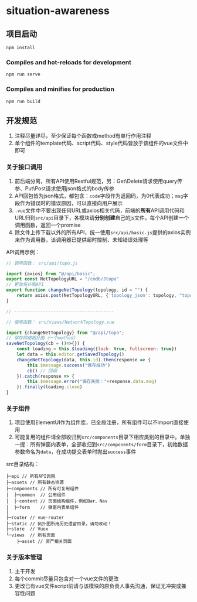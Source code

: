 # situation-awareness

## 项目启动
```
npm install
```

### Compiles and hot-reloads for development
```
npm run serve
```

### Compiles and minifies for production
```
npm run build
```

## 开发规范

1. 注释尽量详尽，至少保证每个函数或method有单行作用注释
2. 单个组件的template代码、script代码、style代码皆放于该组件的vue文件中即可

### 关于接口调用

1. 前后端分离，所有API使用Restful规范，另：Get\Delete请求使用query传参、Put\Post请求使用json格式的body传参
2. API回包皆为json格式，都包含：`code`字段作为返回码，为0代表成功；`msg`字段作为错误时的错误原因，可以直接向用户展示
3. `.vue`文件中不要出现任何URL或axios相关代码，前端的**所有**API调用代码和URL归到`src/api`目录下，各模块请**分别创建**自己的js文件，每个API创建一个调用函数，返回一个promise
4. 除文件上传下载以外的所有API，统一使用`src/api/basic.js`提供的axios实例来作为调用器，该调用器已提供超时控制、未知错误处理等

API调用示例：
```js
// 调用函数： src/api/topo.js

import {axios} from "@/api/basic";
export const NetTopologyURL = "/cmdb/Jtopo"
// 更改拓扑图API
export function changeNetTopology(topology, id = "") {
    return axios.post(NetTopologyURL, {'topology_json': topology, "topology_id": id})
}

// --------------------------------------

// 使用函数： src/views/NetworkTopology.vue

import {changeNetTopology} from "@/api/topo";
// 保存网络拓扑图（一个method）
saveNetTopology(cb = ()=>{}) {
    const loading = this.$loading({lock: true, fullscreen: true})
    let data = this.editor.getSavedTopology()
    changeNetTopology(data, this.id).then(response => {
        this.$message.success("保存成功")
        cb() // 回调
    }).catch(response => {
        this.$message.error("保存失败："+response.data.msg)
    }).finally(loading.close)
}
```

### 关于组件

1. 项目使用ElementUI作为组件库，已全局注册，所有组件可以不import直接使用
2. 可能复用的组件请全部收归到`src/components`目录下相应类别的目录中。单独一提：所有弹窗内表单，全部收归到`src/components/form`目录下，初始数据参数命名为`data`，在成功提交表单时抛出`success`事件

src目录结构：

```
├─api // 所有API调用
├─assets // 所有静态资源
├─components // 所有可复用组件
│  ├─common  // 公用组件
│  ├─content // 页面结构组件，例如Bar、Nav
│  ├─form    // 弹窗内表单组件
│ 
├─router // vue-router
├─static // 拓扑图所用历史遗留目录，请勿改动！
├─store  // Vuex
└─views  // 所有页面
    ├─asset // 资产相关页面
```

### 关于版本管理

1. 主干开发
2. 每个commit尽量只包含对一个vue文件的更改
3. 更改已有vue文件script前请与该模块的原负责人事先沟通，保证无冲突或兼容性问题
